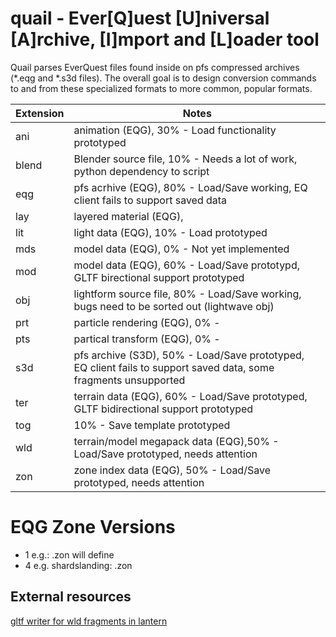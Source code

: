 # quail - Ever[Q]uest [U]niversal [A]rchive, [I]mport and [L]oader tool

Quail parses EverQuest files found inside on pfs compressed archives (*.eqg and *.s3d files). The overall goal is to design conversion commands to and from these specialized formats to more common, popular formats.

Extension|Notes
---|---
ani|animation (EQG), 30% - Load functionality prototyped
blend|Blender source file, 10% - Needs a lot of work, python dependency to script
eqg|pfs acrhive (EQG), 80% - Load/Save working, EQ client fails to support saved data
lay|layered material (EQG),
lit|light data (EQG), 10% - Load prototyped
mds|model data (EQG), 0% - Not yet implemented
mod|model data (EQG), 60% - Load/Save prototypd, GLTF birectional support prototyped
obj|lightform source file, 80% - Load/Save working, bugs need to be sorted out (lightwave obj)
prt|particle rendering (EQG), 0% -
pts|partical transform (EQG), 0% - 
s3d|pfs archive (S3D), 50% - Load/Save prototyped, EQ client fails to support saved data, some fragments unsupported
ter|terrain data (EQG), 60% - Load/Save prototyped, GLTF bidirectional support prototyped
tog|10% - Save template prototyped
wld|terrain/model megapack data (EQG),50% - Load/Save prototyped, needs attention
zon|zone index data (EQG), 50% - Load/Save prototyped, needs attention

# EQG Zone Versions

- 1 e.g.: .zon will define
- 4 e.g. shardslanding: .zon 


## External resources

[gltf writer for wld fragments in lantern](https://github.com/vermadas/LanternExtractor/blob/vermadas/multi_inject/LanternExtractor/EQ/Wld/Exporters/GltfWriter.cs)